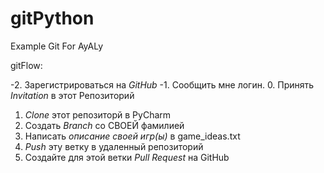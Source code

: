 # gitPython
Example Git For AyALy

gitFlow:

-2. Зарегистрироваться на *GitHub*
-1. Сообщить мне логин.
0. Принять *Invitation* в этот Репозиторий
1. *Clone* этот репозиторй в PyCharm
2. Создать *Branch* со СВОЕЙ фамилией
3. Написать *описание своей игр(ы)* в game_ideas.txt
4. *Push* эту ветку в удаленный репозиторий
5. Создайте для этой ветки *Pull Request* на GitHub
